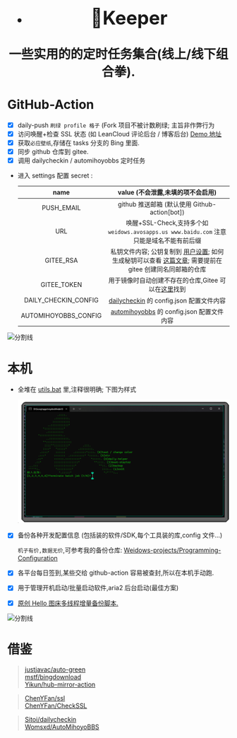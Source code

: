 <!--
 * @Author: Weidows
 * @Date: 2020-11-28 17:36:36
 * @LastEditors: Weidows
 * @LastEditTime: 2022-04-04 13:01:43
 * @FilePath: \Keeper\README.md
 * @Description:
-->

<h1 align="center">

- ## 🌈Keeper

一些实用的的定时任务集合(线上/线下组合拳).

</h1>

# GitHub-Action

- [x] daily-push `刷绿 profile 格子` (Fork 项目不被计数刷绿; 主旨非作弊行为
- [x] 访问唤醒+检查 SSL 状态 (如 LeanCloud 评论后台 / 博客后台) [Demo 地址](https://weidows-projects.github.io/Keeper/)
- [x] 获取`必应壁纸`,存储在 tasks 分支的 Bing 里面.
- [x] 同步 github 仓库到 gitee.
- [x] 调用 dailycheckin / automihoyobbs 定时任务

- 进入 settings 配置 secret :

  |         name         |                                                                               value (不会泄露,未填的项不会启用)                                                                               |
  | :------------------: | :-------------------------------------------------------------------------------------------------------------------------------------------------------------------------------------------: |
  |      PUSH_EMAIL      |                                                                         github 推送邮箱 (默认使用 Github-action[bot])                                                                         |
  |         URL          |                                                    唤醒+SSL-Check,支持多个如 `weidows.avosapps.us www.baidu.com` 注意只能是域名不能有前后缀                                                    |
  |      GITEE_RSA       | 私钥文件内容; 公钥复制到 [用户设置](https://gitee.com/profile/sshkeys); 如何生成秘钥可以查看 [这篇文章](https://weidows.github.io/post/experience/SSH); 需要提前在 gitee 创建同名同邮箱的仓库 |
  |     GITEE_TOKEN      |                                            用于镜像时自动创建不存在的仓库,Gitee 可以在[这里](https://gitee.com/profile/personal_access_tokens)找到                                            |
  | DAILY_CHECKIN_CONFIG |                                                       [dailycheckin](https://github.com/Sitoi/dailycheckin) 的 config.json 配置文件内容                                                       |
  | AUTOMIHOYOBBS_CONFIG |                                                     [automihoyobbs](https://github.com/Womsxd/AutoMihoyoBBS) 的 config.json 配置文件内容                                                      |

![分割线](https://cdn.jsdelivr.net/gh/Weidows/Images/img/divider.png)

# 本机

- 全堆在 [utils.bat](./utils.bat) 里,注释很明确; 下图为样式

  ![](image/README/1644490835674.png)

- [x] 备份各种开发配置信息 (包括装的软件/SDK,每个工具装的库,config 文件...)

  `机子有价,数据无价`,可参考我的备份仓库: [Weidows-projects/Programming-Configuration](https://github.com/Weidows-projects/Programming-Configuration)

- [x] 各平台每日签到,某些交给 github-action 容易被查封,所以在本机手动跑.
- [x] 用于管理开机启动/批量启动软件,aria2 后台启动(最佳方案)
- [x] [原创 Hello 图床多线程增量备份脚本.](./scripts/hello.py)

![分割线](https://cdn.jsdelivr.net/gh/Weidows/Images/img/divider.png)

# 借鉴

> [justjavac/auto-green](https://github.com/justjavac/auto-green) \
> [mstf/bingdownload](https://gitee.com/mstf/bingdownload) \
> [Yikun/hub-mirror-action](https://github.com/Yikun/hub-mirror-action/)

> [ChenYFan/ssl](https://github.com/ChenYFan/ssl)\
> [ChenYFan/CheckSSL](https://github.com/ChenYFan/CheckSSL)

> [Sitoi/dailycheckin](https://github.com/Sitoi/dailycheckin)\
> [Womsxd/AutoMihoyoBBS](https://github.com/Womsxd/AutoMihoyoBBS)
